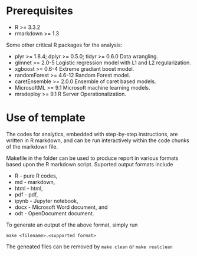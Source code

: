 # Prerequisites

* R >= 3.3.2
* rmarkdown >= 1.3

Some other critical R packages for the analysis:

* plyr >= 1.8.4; dplyr >= 0.5.0; tidyr >= 0.6.0 Data wrangling.
* glmnet >= 2.0-5 Logistic regression model with L1 and L2 regularization.
* xgboost >= 0.6-4 Extreme gradiant boost model.
* randomForest >= 4.6-12 Random Forest model.
* caretEnsemble >= 2.0.0 Ensemble of caret based models.
* MicrosoftML >= 9.1 Microsoft machine learning models.
* mrsdeploy >= 9.1 R Server Operationalization.

# Use of template

The codes for analytics, embedded with step-by-step instructions, are written in R markdown, and can be run interactively within the code chunks of the markdown file.

Makefile in the folder can be used to produce report in various formats based upon the R markdown script. Suported output formats include

* R - pure R codes,
* md - markdown, 
* html - html,
* pdf - pdf,
* ipynb - Jupyter notebook,
* docx - Microsoft Word document, and 
* odt - OpenDocument document.

To generate an output of the above format, simply run

```
make <filename>.<supported format>
```

The geneated files can be removed by `make clean` or `make realclean`
